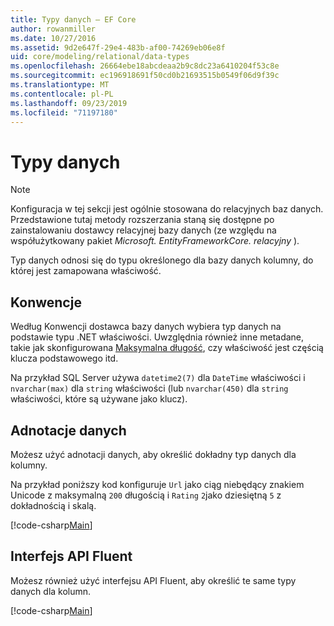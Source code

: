 ```yaml
---
title: Typy danych — EF Core
author: rowanmiller
ms.date: 10/27/2016
ms.assetid: 9d2e647f-29e4-483b-af00-74269eb06e8f
uid: core/modeling/relational/data-types
ms.openlocfilehash: 26664ebe18abcdeaa2b9c8dc23a6410204f53c8e
ms.sourcegitcommit: ec196918691f50cd0b21693515b0549f06d9f39c
ms.translationtype: MT
ms.contentlocale: pl-PL
ms.lasthandoff: 09/23/2019
ms.locfileid: "71197180"
---
```

# <a name="data-types"></a>Typy danych

> [!NOTE]  
> Konfiguracja w tej sekcji jest ogólnie stosowana do relacyjnych baz danych. Przedstawione tutaj metody rozszerzania staną się dostępne po zainstalowaniu dostawcy relacyjnej bazy danych (ze względu na współużytkowany pakiet *Microsoft. EntityFrameworkCore. relacyjny* ).

Typ danych odnosi się do typu określonego dla bazy danych kolumny, do której jest zamapowana właściwość.

## <a name="conventions"></a>Konwencje

Według Konwencji dostawca bazy danych wybiera typ danych na podstawie typu .NET właściwości. Uwzględnia również inne metadane, takie jak skonfigurowana [Maksymalna długość](../max-length.md), czy właściwość jest częścią klucza podstawowego itd.

Na przykład SQL Server używa `datetime2(7)` dla `DateTime` właściwości i `nvarchar(max)` dla `string` właściwości (lub `nvarchar(450)` dla `string` właściwości, które są używane jako klucz).

## <a name="data-annotations"></a>Adnotacje danych

Możesz użyć adnotacji danych, aby określić dokładny typ danych dla kolumny.

Na przykład poniższy kod konfiguruje `Url` jako ciąg niebędący znakiem Unicode z maksymalną `200` długością i `Rating` `2`jako dziesiętną `5` z dokładnością i skalą.

[!code-csharp[Main](../../../../samples/core/Modeling/DataAnnotations/Relational/DataType.cs?name=Entities&highlight=4,6)]

## <a name="fluent-api"></a>Interfejs API Fluent

Możesz również użyć interfejsu API Fluent, aby określić te same typy danych dla kolumn.

[!code-csharp[Main](../../../../samples/core/Modeling/FluentAPI/Relational/DataType.cs?name=Model&highlight=9-10)]

